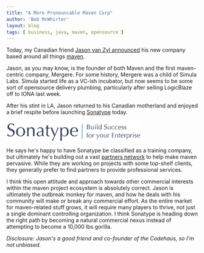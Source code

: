 ```yaml
---
title: "A More Pronouncable Maven Corp"
author: 'Bob McWhirter'
layout: blog
tags: [ business, java, maven, opensource ]
---
```

Today, my Canadian friend <a title="Jason's announcement" href="http://blogs.maven.org/jvanzyl/2007/04/18/1176905394766.html">Jason van Zyl announced</a> his new company based around all things <a title="Maven" href="http://maven.apache.org/">maven</a>.

Jason, as you may know, is the founder of both Maven and the first maven-centric company, Mergere.  For some history, Mergere was a child of Simula Labs.  Simula started life as a VC-ish incubator, but now seems to be some sort of opensource delivery plumbing, particularly after selling LogicBlaze off to IONA last week.

After his stint in LA, Jason returned to his Canadian motherland and enjoyed a brief respite before launching <a title="Sonatype" href="http://sonatype.com/">Sonatype</a> today. <a title="Sonatype" href="http://sonatype.com/">
</a>

<a title="Sonatype" href="http://sonatype.com/">
  <img id="image247" alt="sonatype.png" src="/blog/assets/sonatype.png"/>
</a>

He says he's happy to have Sonatype be classified as a training company, but ultimately he's building out a vast <a title="Sonatype Partners" href="http://sonatype.com/partners/partners.html">partners network</a> to help make maven pervasive.  While they are working on projects with some top-shelf clients, they generally prefer to find partners to provide professional services.

I think this open attitude and approach towards other commercial interests within the maven project ecosystem is absolutely correct.  Jason is ultimately the outbreak monkey for maven, and how he deals with his community will make or break any commercial effort.  As the entire market for maven-related stuff grows, it will require many players to thrive, not just a single dominant controlling organization.  I think Sonatype is heading down the right path by becoming a natural commercial nexus instead of attempting to become a 10,000 lbs gorilla.

<em>Disclosure: Jason's a good friend and co-founder of the Codehaus, so I'm not unbiased.</em>
